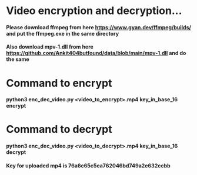 # Video encryption and decryption...
#### Please download ffmpeg from here https://www.gyan.dev/ffmpeg/builds/ and put the ffmpeg.exe in the same directory
#### Also download mpv-1.dll from here https://github.com/Ankit404butfound/data/blob/main/mpv-1.dll and do the same

# Command to encrypt
#### python3 enc_dec_video.py <video_to_encrypt>.mp4 key_in_base_16 encrypt

# Command to decrypt
#### python3 enc_dec_video.py <video_to_decrypt>.mp4 key_in_base_16 decrypt

#### Key for uploaded mp4 is 76a6c65c5ea762046bd749a2e632ccbb
